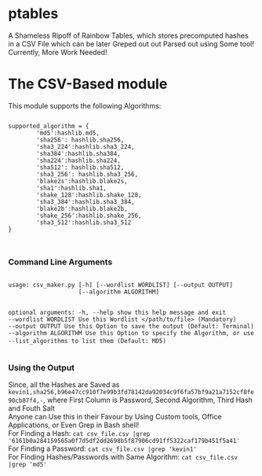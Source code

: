 # ptables
A Shameless Ripoff of Rainbow Tables, which stores precomputed hashes in a CSV File which can be later Greped out out Parsed out using Some tool! Currently, More Work Needed!

<h1>The CSV-Based module</h1>
This module supports the following Algorithms:<br>
<code>
<pre>
supported_algorithm = {
        'md5':hashlib.md5,
        'sha256': hashlib.sha256,
        'sha3_224':hashlib.sha3_224,
        'sha384':hashlib.sha384,
        'sha224':hashlib.sha224,
        'sha512': hashlib.sha512,
        'sha3_256': hashlib.sha3_256,
        'blake2s':hashlib.blake2s,
        'sha1':hashlib.sha1,
        'shake_128':hashlib.shake_128,
        'sha3_384':hashlib.sha3_384,
        'blake2b':hashlib.blake2b,
        'shake_256':hashlib.shake_256,
        'sha3_512':hashlib.sha3_512
}
</pre>
</code>
<h3>Command Line Arguments</h3>
<pre>
<code>
usage: csv_maker.py [-h] [--wordlist WORDLIST] [--output OUTPUT]
                    [--algorithm ALGORITHM]

optional arguments:
  -h, --help            show this help message and exit
  --wordlist WORDLIST   Use this Wordlist </path/to/file> (Mandatory)
  --output OUTPUT       Use this Option to save the output (Default:
                        Terminal)
  --algorithm ALGORITHM
                        Use this Option to specify the Algorithm, or use --list_algorithms to list them
                        (Default: MD5)
</code>
</pre>

<h3>Using the Output</h3>
Since, all the Hashes are Saved as <code>kevin1,sha256,b96e47cc910f7e99b3fd78142da92034c9f6fa57bf9a21a7152cf8fe90cb87f4,-</code>, where First Column is Password, Second Algorithm, Third Hash and Fouth Salt<br>
Anyone can Use this in their Favour by Using Custom tools, Office Applications, or Even Grep in Bash shell!<br>
For Finding a Hash: <code>cat csv_file.csv |grep '6161b0a284159565a0f7d5df2dd2698b5f87906cd91ff5322caf179b451f5a41'</code><br>
For Finding a Password: <code>cat csv_file.csv |grep 'kevin1'</code><br>
For Finding Hashes/Passwords with Same Algorithm: <code>cat csv_file.csv |grep 'md5'</code><br>
